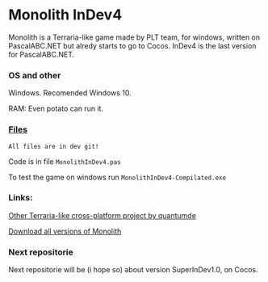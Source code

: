Monolith InDev4
=========
Monolith is a Terraria-like game made by PLT team, for windows, written on PascalABC.NET but alredy starts to go to Cocos. InDev4 is the last version for PascalABC.NET.

### OS and other
Windows. Recomended Windows 10.

RAM: Even potato can run it.

### [Files](https://github.com/Le0ntyev/Monolith-InDev4/tree/dev)
    All files are in dev git!

Code is in file
```MonolithInDev4.pas```

To test the game on windows run
```MonolithInDev4-Compilated.exe```

### Links:
[Other Terraria-like cross-platform project by quantumde](https://github.com/quantumde/Open-Terraria-Project)

[Download all versions of Monolith](https://mmmixel.wixsite.com/the-plt/%D1%81%D0%BA%D0%B0%D1%87%D0%B0%D1%82%D1%8C)

### Next repositorie
Next repositorie will be (i hope so) about version SuperInDev1.0, on Cocos.

